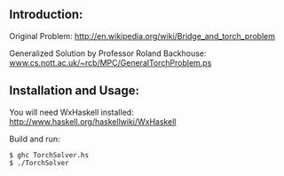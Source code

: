 Introduction:
------------
Original Problem: http://en.wikipedia.org/wiki/Bridge_and_torch_problem

Generalized Solution by Professor Roland Backhouse: www.cs.nott.ac.uk/~rcb/MPC/GeneralTorchProblem.ps

Installation and Usage: 
--------------------
You will need WxHaskell installed: http://www.haskell.org/haskellwiki/WxHaskell
 
Build and run:

    $ ghc TorchSolver.hs
    $ ./TorchSolver
